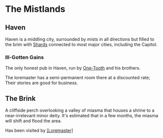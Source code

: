 # The Mistlands

## Haven

Haven is a middling city, surrounded by mists in all directions but filled to the brim with [Shards](/?id=a-connected-world) connected to most major cities, including the Capitol.

### Ill-Gotten Gains

The only honest pub in Haven, run by [One-Tooth](npcs?id=one-tooth) and his brothers. 

The loremaster has a semi-permanent room there at a discounted rate; Their stories are good for business.



## The Brink

A cliffside perch overlooking a valley of miasma that houses a shrine to a near-irrelevant minor deity. It's estimated that in a few months, the miasma will shift and flood the area.

Has been visited by [[Loremaster]](/)


